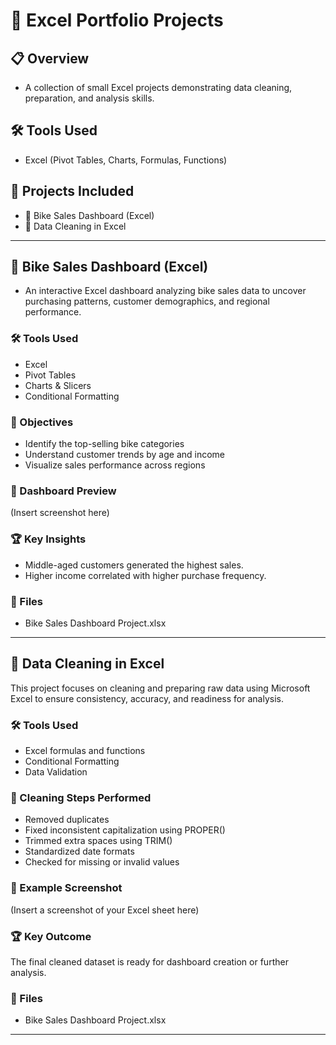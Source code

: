 # 📁 Excel Portfolio Projects

## 📋 Overview
-  A collection of small Excel projects demonstrating data cleaning, preparation, and analysis skills.

## 🛠 Tools Used
- Excel (Pivot Tables, Charts, Formulas, Functions)

## 📂 Projects Included
- 🚴 Bike Sales Dashboard (Excel)
- 🧹 Data Cleaning in Excel

---

## 🚴 Bike Sales Dashboard (Excel)

 -  An interactive Excel dashboard analyzing bike sales data to uncover purchasing patterns, customer demographics, and regional performance.

 ### 🛠 Tools Used
- Excel  
- Pivot Tables  
- Charts & Slicers  
- Conditional Formatting

### 🎯 Objectives
- Identify the top-selling bike categories  
- Understand customer trends by age and income  
- Visualize sales performance across regions

### 📸 Dashboard Preview
(Insert screenshot here)

### 🏆 Key Insights
- Middle-aged customers generated the highest sales.  
- Higher income correlated with higher purchase frequency.  

### 📂 Files
- Bike Sales Dashboard Project.xlsx

---

## 🧹 Data Cleaning in Excel

This project focuses on cleaning and preparing raw data using Microsoft Excel to ensure consistency, accuracy, and readiness for analysis.

### 🛠 Tools Used
- Excel formulas and functions  
- Conditional Formatting  
- Data Validation

### 🔧 Cleaning Steps Performed
- Removed duplicates  
- Fixed inconsistent capitalization using PROPER()  
- Trimmed extra spaces using TRIM()  
- Standardized date formats  
- Checked for missing or invalid values

### 📸 Example Screenshot
(Insert a screenshot of your Excel sheet here)

### 🏆 Key Outcome
The final cleaned dataset is ready for dashboard creation or further analysis.

### 📂 Files
- Bike Sales Dashboard Project.xlsx
---
